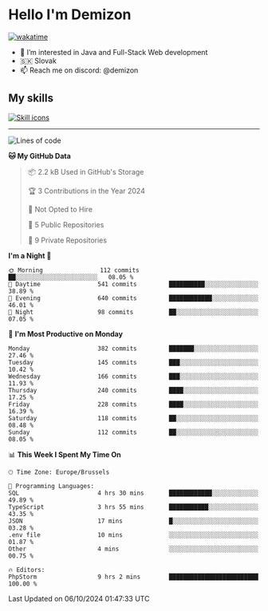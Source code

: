 # Hello I'm Demizon
[![wakatime](https://wakatime.com/badge/user/6ad1949f-d6d7-44f9-9eee-c35e54cc499b.svg)](https://wakatime.com/@6ad1949f-d6d7-44f9-9eee-c35e54cc499b)
- 👀 I’m interested in Java and Full-Stack Web development
- 🇸🇰 Slovak
- 📫 Reach me on discord: @demizon

## My skills
[![Skill icons](https://skillicons.dev/icons?i=java,js,ts,html,css,react,nextjs,tailwind,supabase,py,git,docker,linux,mysql,postgres,mongo&theme=dark)](https://github.com/Demizon3433)

---

<!--START_SECTION:waka-->
![Lines of code](https://img.shields.io/badge/From%20Hello%20World%20I%27ve%20Written-401.2%20thousand%20lines%20of%20code-blue)

**🐱 My GitHub Data** 

> 📦 2.2 kB Used in GitHub's Storage 
 > 
> 🏆 3 Contributions in the Year 2024
 > 
> 🚫 Not Opted to Hire
 > 
> 📜 5 Public Repositories 
 > 
> 🔑 9 Private Repositories 
 > 
**I'm a Night 🦉** 

```text
🌞 Morning                112 commits         ██░░░░░░░░░░░░░░░░░░░░░░░   08.05 % 
🌆 Daytime                541 commits         ██████████░░░░░░░░░░░░░░░   38.89 % 
🌃 Evening                640 commits         ████████████░░░░░░░░░░░░░   46.01 % 
🌙 Night                  98 commits          ██░░░░░░░░░░░░░░░░░░░░░░░   07.05 % 
```
📅 **I'm Most Productive on Monday** 

```text
Monday                   382 commits         ███████░░░░░░░░░░░░░░░░░░   27.46 % 
Tuesday                  145 commits         ███░░░░░░░░░░░░░░░░░░░░░░   10.42 % 
Wednesday                166 commits         ███░░░░░░░░░░░░░░░░░░░░░░   11.93 % 
Thursday                 240 commits         ████░░░░░░░░░░░░░░░░░░░░░   17.25 % 
Friday                   228 commits         ████░░░░░░░░░░░░░░░░░░░░░   16.39 % 
Saturday                 118 commits         ██░░░░░░░░░░░░░░░░░░░░░░░   08.48 % 
Sunday                   112 commits         ██░░░░░░░░░░░░░░░░░░░░░░░   08.05 % 
```


📊 **This Week I Spent My Time On** 

```text
🕑︎ Time Zone: Europe/Brussels

💬 Programming Languages: 
SQL                      4 hrs 30 mins       ████████████░░░░░░░░░░░░░   49.89 % 
TypeScript               3 hrs 55 mins       ███████████░░░░░░░░░░░░░░   43.35 % 
JSON                     17 mins             █░░░░░░░░░░░░░░░░░░░░░░░░   03.28 % 
.env file                10 mins             ░░░░░░░░░░░░░░░░░░░░░░░░░   01.87 % 
Other                    4 mins              ░░░░░░░░░░░░░░░░░░░░░░░░░   00.75 % 

🔥 Editors: 
PhpStorm                 9 hrs 2 mins        █████████████████████████   100.00 % 
```


 Last Updated on 06/10/2024 01:47:33 UTC
<!--END_SECTION:waka-->
